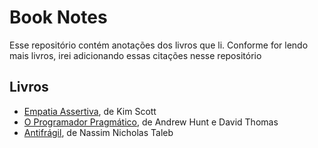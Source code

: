 # Book Notes

Esse repositório contém anotações dos livros que li. Conforme for lendo mais livros, irei adicionando essas citações nesse repositório

## Livros

- [Empatia Assertiva](/books/Empatia_Assertiva.md), de Kim Scott
- [O Programador Pragmático](/books/Programador_Pragmatico.md), de Andrew Hunt e David Thomas
- [Antifrágil](/books/Antifragil.md), de Nassim Nicholas Taleb
